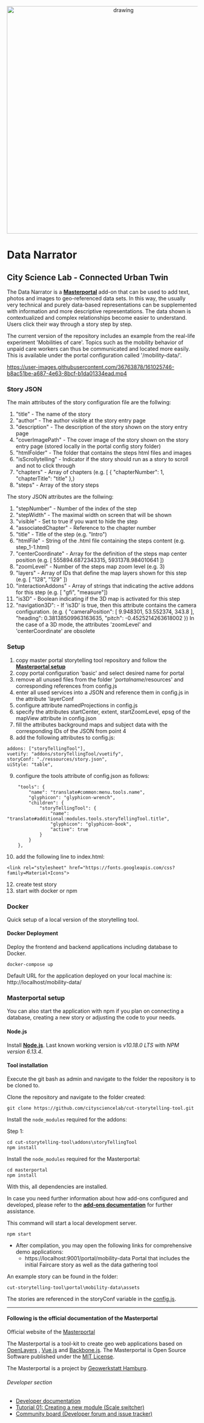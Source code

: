 <p align="center">
    <img src="https://user-images.githubusercontent.com/36763878/218791112-6ffb1963-b9d2-4da0-b8d9-5fb06470c4a8.png" alt="drawing" width="600"/>
</p>

# Data Narrator

## City Science Lab - Connected Urban Twin

The Data Narrator is a **[Masterportal](https://www.masterportal.org/)** add-on that can be used to add text, photos
and images to geo-referenced data sets. In this way, the usually very technical and purely data-based representations
can be supplemented with information and more descriptive representations. The data shown is contextualized and complex
relationships become easier to understand. Users click their way through a story step by step.

The current version of the repository includes an example from the real-life experiment 'Mobilities of care'. Topics
such as the mobility behavior of unpaid care workers can thus be communicated and located more easily. This is available
under the portal configuration called '/mobility-data/'.

https://user-images.githubusercontent.com/36763878/161025746-b8ac51be-a687-4e63-8bcf-b1da01334ead.mp4

### Story JSON

The main attributes of the story configuration file are the follwing:

1. "title" - The name of the story
2. "author" - The author visible at the story entry page
3. "description" - The description of the story shown on the story entry page
4. "coverImagePath" - The cover image of the story shown on the story entry page (stored locally in the portal config
   story folder)
5. "htmlFolder" - The folder that contains the steps html files and images
6. "isScrollytelling" - Indicator if the story should run as a story to scroll and not to click through
7. "chapters" - Array of chapters (e.g. [
   {
   "chapterNumber": 1,
   "chapterTitle": "title"
   },)
8. "steps" - Array of the story steps

The story JSON attributes are the follwing:

1. "stepNumber" - Number of the index of the step
2. "stepWidth" - The maximal width on screen that will be shown
3. "visible" - Set to true if you want to hide the step
4. "associatedChapter" - Reference to the chapter number
5. "title" - Title of the step (e.g. "Intro")
6. "htmlFile" - String of the .html file containing the steps content (e.g. step_1-1.html)
7. "centerCoordinate" - Array for the definition of the steps map center position (e.g. [
   555894.6872343315,
   5931378.984010641
   ])
8. "zoomLevel" - Number of the steps map zoom level (e.g. 3)
9. "layers" - Array of IDs that define the map layers shown for this step (e.g. [
   "128",
   "129"
   ])
10. "interactionAddons" - Array of strings that indicating the active addons for this step (e.g. [
    "gfi",
    "measure"])
11. "is3D" - Boolean indicating if the 3D map is activated for this step
12. "navigation3D": - If 'is3D' is true, then this attribute contains the camera configuration. (e.g. {
    "cameraPosition": [
    9.948301,
    53.552374,
    343.8
    ],
    "heading": 0.38138509963163635,
    "pitch": -0.4525214263618002
    })
    In the case of a 3D mode, the attributes 'zoomLevel' and 'centerCoordinate' are obsolete

### Setup

1. copy master portal storytelling tool repository and follow the **[Masterportal setup](#masterportal-setup)**
2. copy portal configuration 'basic' and select desired name for portal
3. remove all unused files from the folder '*portalname*/resources' and corresponding references from config.js
4. enter all used services into a JSON and reference them in config.js in the attribute 'layerConf
5. configure attribute namedProjections in config.js
6. specify the attributes startCenter, extent, startZoomLevel, epsg of the mapView attribute in config.json
7. fill the attributes background maps and subject data with the corresponding IDs of the JSON from point 4
8. add the following attributes to config.js:

```
addons: ["storyTellingTool"],
vuetify: "addons/storyTellingTool/vuetify",
storyConf: "./ressources/story.json",
uiStyle: "table",

```

9. configure the tools attribute of config.json as follows:

```
    "tools": {
        "name": "translate#common:menu.tools.name",
        "glyphicon": "glyphicon-wrench",
        "children": {
            "storyTellingTool": {
                "name": "translate#additional:modules.tools.storyTellingTool.title",
                "glyphicon": "glyphicon-book",
                "active": true
            }
        }
    },
```

10. add the following line to index.html:

```
<link rel="stylesheet" href="https://fonts.googleapis.com/css?family=Material+Icons">
```

12. create test story
13. start with docker or npm

### Docker

Quick setup of a local version of the storytelling tool.

#### Docker Deployment

Deploy the frontend and backend applications including database to Docker.

```
docker-compose up
```

Default URL for the application deployed on your local machine is: http://localhost/mobility-data/

### Masterportal setup

You can also start the application with npm if you plan on connecting a database, creating a new story or adjusting the
code to your needs.

#### Node.js

Install **[Node.js](http://nodejs.org)**. Last known working version is *v10.18.0 LTS* with *NPM version 6.13.4*.

#### Tool installation

Execute the git bash as admin and navigate to the folder the repository is to be cloned to.

Clone the repository and navigate to the folder created:

```console
git clone https://github.com/citysciencelab/cut-storytelling-tool.git
```

Install the `node_modules` required for the addons:

Step 1:

```console
cd cut-storytelling-tool\addons\storyTellingTool
npm install
```

Install the `node_modules` required for the Masterportal:

```console
cd masterportal
npm install
```

With this, all dependencies are installed.

In case you need further information about how add-ons configured and developed, please refer to
the **[add-ons documentation](doc/addonsVue.md)** for further assistance.

This command will start a local development server.

```console
npm start
```

- After compilation, you may open the following links for comprehensive demo applications:
    - https://localhost:9001/portal/mobility-data Portal that includes the initial Faircare story as well as the data
      gathering tool

An example story can be found in the folder:

```
cut-storytelling-tool\portal\mobility-data\assets
```

The stories are referenced in the storyConf variable in the [config.js](portal\mobility-data\config.js).

---

#### Following is the official documentation of the Masterportal

Official website of the [Masterportal](https://www.masterportal.org/)

The Masterportal is a tool-kit to create geo web applications based on [OpenLayers](https://openlayers.org)
, [Vue.js](https://vuejs.org/) and [Backbone.js](https://backbonejs.org). The Masterportal is Open Source Software
published under the [MIT License](https://bitbucket.org/geowerkstatt-hamburg/masterportal/src/dev/License.txt).

The Masterportal is a project by [Geowerkstatt Hamburg](https://www.hamburg.de/geowerkstatt/).

###### Developer section

* [Developer documentation](doc/devdoc.md)
* [Tutorial 01: Creating a new module (Scale switcher)](https://bitbucket.org/geowerkstatt-hamburg/masterportal/src/dev/doc/vueTutorial.md)
* [Community board (Developer forum and issue tracker)](https://trello.com/c/qajdXkMa/110-willkommen)
